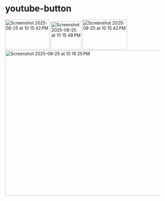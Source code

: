 # youtube-button
<img width="145" height="97" alt="Screenshot 2025-08-25 at 10 15 42 PM" src="https://github.com/user-attachments/assets/1eb1c782-0fb5-4b26-b931-9d86f0be4d30" />
<img width="99" height="91" alt="Screenshot 2025-08-25 at 10 15 48 PM" src="https://github.com/user-attachments/assets/139fbe44-5974-4386-8ce6-3b0699fe0a85" />
<img width="145" height="97" alt="Screenshot 2025-08-25 at 10 15 42 PM" src="https://github.com/user-attachments/assets/d35aae8a-b4e7-490c-bc37-c0d173088e88" />
<img width="1002" height="472" alt="Screenshot 2025-08-25 at 10 16 25 PM" src="https://github.com/user-attachments/assets/b5f76d36-2570-4ac3-98af-4fbf94709ed0" />
